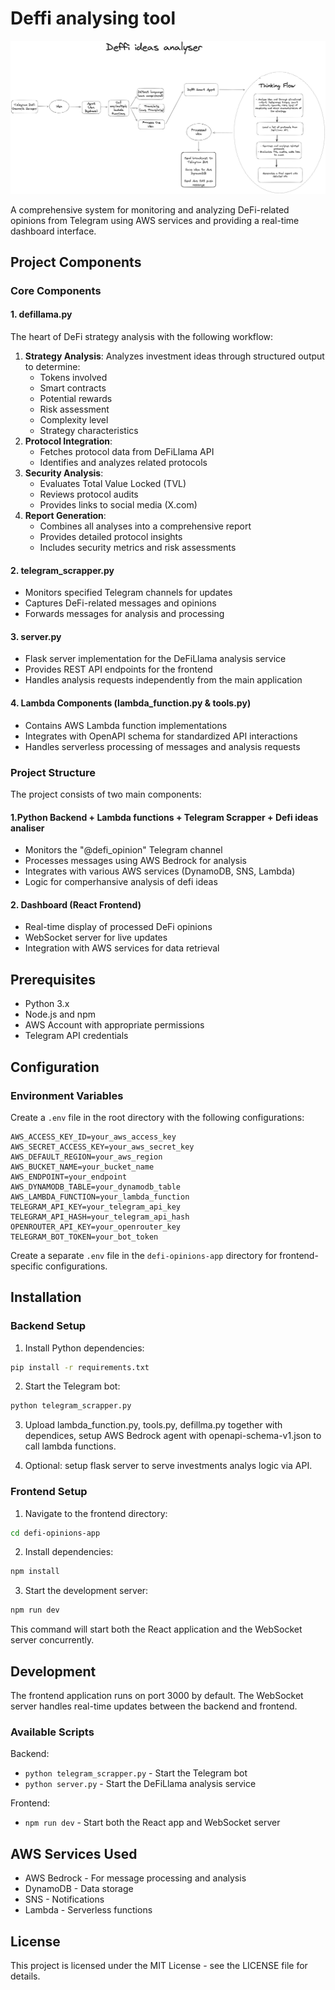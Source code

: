 # Deffi analysing tool

![Project Architecture](assets/project-details.png)

A comprehensive system for monitoring and analyzing DeFi-related opinions from Telegram using AWS services and providing a real-time dashboard interface.

## Project Components

### Core Components

#### 1. defillama.py
The heart of DeFi strategy analysis with the following workflow:
1. **Strategy Analysis**: Analyzes investment ideas through structured output to determine:
   - Tokens involved
   - Smart contracts
   - Potential rewards
   - Risk assessment
   - Complexity level
   - Strategy characteristics
2. **Protocol Integration**: 
   - Fetches protocol data from DeFiLlama API
   - Identifies and analyzes related protocols
3. **Security Analysis**:
   - Evaluates Total Value Locked (TVL)
   - Reviews protocol audits
   - Provides links to social media (X.com)
4. **Report Generation**:
   - Combines all analyses into a comprehensive report
   - Provides detailed protocol insights
   - Includes security metrics and risk assessments

#### 2. telegram_scrapper.py
- Monitors specified Telegram channels for updates
- Captures DeFi-related messages and opinions
- Forwards messages for analysis and processing

#### 3. server.py
- Flask server implementation for the DeFiLlama analysis service
- Provides REST API endpoints for the frontend
- Handles analysis requests independently from the main application

#### 4. Lambda Components (lambda_function.py & tools.py)
- Contains AWS Lambda function implementations
- Integrates with OpenAPI schema for standardized API interactions
- Handles serverless processing of messages and analysis requests

### Project Structure

The project consists of two main components:

#### 1.Python Backend + Lambda functions + Telegram Scrapper + Defi ideas analiser
- Monitors the "@defi_opinion" Telegram channel
- Processes messages using AWS Bedrock for analysis
- Integrates with various AWS services (DynamoDB, SNS, Lambda)
- Logic for comperhansive analysis of defi ideas

#### 2. Dashboard (React Frontend)
- Real-time display of processed DeFi opinions
- WebSocket server for live updates
- Integration with AWS services for data retrieval

## Prerequisites

- Python 3.x
- Node.js and npm
- AWS Account with appropriate permissions
- Telegram API credentials

## Configuration

### Environment Variables

Create a `.env` file in the root directory with the following configurations:

```env
AWS_ACCESS_KEY_ID=your_aws_access_key
AWS_SECRET_ACCESS_KEY=your_aws_secret_key
AWS_DEFAULT_REGION=your_aws_region
AWS_BUCKET_NAME=your_bucket_name
AWS_ENDPOINT=your_endpoint
AWS_DYNAMODB_TABLE=your_dynamodb_table
AWS_LAMBDA_FUNCTION=your_lambda_function
TELEGRAM_API_KEY=your_telegram_api_key
TELEGRAM_API_HASH=your_telegram_api_hash
OPENROUTER_API_KEY=your_openrouter_key
TELEGRAM_BOT_TOKEN=your_bot_token
```

Create a separate `.env` file in the `defi-opinions-app` directory for frontend-specific configurations.

## Installation

### Backend Setup
1. Install Python dependencies:
```bash
pip install -r requirements.txt
```

2. Start the Telegram bot:
```bash
python telegram_scrapper.py
```
3. Upload lambda_function.py, tools.py, defillma.py together with dependices, setup AWS Bedrock agent with openapi-schema-v1.json to call lambda functions.

4. Optional: setup flask server to serve investments analys logic via API.

### Frontend Setup
1. Navigate to the frontend directory:
```bash
cd defi-opinions-app
```

2. Install dependencies:
```bash
npm install
```

3. Start the development server:
```bash
npm run dev
```
This command will start both the React application and the WebSocket server concurrently.

## Development

The frontend application runs on port 3000 by default. The WebSocket server handles real-time updates between the backend and frontend.

### Available Scripts

Backend:
- `python telegram_scrapper.py` - Start the Telegram bot
- `python server.py` - Start the DeFiLlama analysis service

Frontend:
- `npm run dev` - Start both the React app and WebSocket server


## AWS Services Used

- AWS Bedrock - For message processing and analysis
- DynamoDB - Data storage
- SNS - Notifications
- Lambda - Serverless functions

## License

This project is licensed under the MIT License - see the LICENSE file for details.